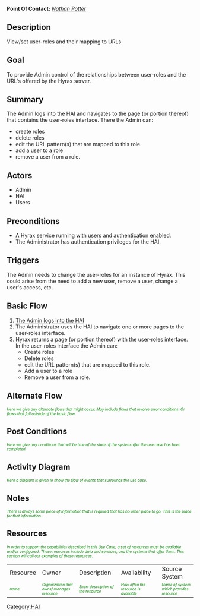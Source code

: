 **Point Of Contact:** *[Nathan Potter](User:ndp "wikilink")*

## Description

View/set user-roles and their mapping to URLs

## Goal

To provide Admin control of the relationships between user-roles and the
URL's offered by the Hyrax server.

## Summary

The Admin logs into the HAI and navigates to the page (or portion
thereof) that contains the user-roles interface. There the Admin can:

- create roles
- delete roles
- edit the URL pattern(s) that are mapped to this role.
- add a user to a role
- remove a user from a role.

## Actors

- Admin
- HAI
- Users

## Preconditions

- A Hyrax service running with users and authentication enabled.
- The Administrator has authentication privileges for the HAI.

## Triggers

The Admin needs to change the user-roles for an instance of Hyrax. This
could arise from the need to add a new user, remove a user, change a
user's access, etc.

## Basic Flow

1.  [The Admin logs into the
    HAI](HAI_Use_Case:_Administrator_Logs_into_the_Hyrax_Admin_Interface "wikilink")
2.  The Administrator uses the HAI to navigate one or more pages to the
    user-roles interface.
3.  Hyrax returns a page (or portion thereof) with the user-roles
    interface.
    In the user-roles interface the Admin can:
    - Create roles
    - Delete roles
    - edit the URL pattern(s) that are mapped to this role.
    - Add a user to a role
    - Remove a user from a role.

## Alternate Flow

<font size="-2" color="green">*Here we give any alternate flows that
might occur. May include flows that involve error conditions. Or flows
that fall outside of the basic flow.*</font>

## Post Conditions

<font size="-2" color="green">*Here we give any conditions that will be
true of the state of the system after the use case has been
completed.*</font>

## Activity Diagram

<font size="-2" color="green">*Here a diagram is given to show the flow
of events that surrounds the use case.*</font>

## Notes

<font size="-2" color="green">*There is always some piece of information
that is required that has no other place to go. This is the place for
that information.*</font>

## Resources

<font size="-2" color="green">*In order to support the capabilities
described in this Use Case, a set of resources must be available and/or
configured. These resources include data and services, and the systems
that offer them. This section will call out examples of these
resources.*</font>

|                                             |                                                                                 |                                                                          |                                                                            |                                                                               |
|---------------------------------------------|---------------------------------------------------------------------------------|--------------------------------------------------------------------------|----------------------------------------------------------------------------|-------------------------------------------------------------------------------|
| Resource                                    | Owner                                                                           | Description                                                              | Availability                                                               | Source System                                                                 |
| <font size="-2" color="green">*name*</font> | <font size="-2" color="green">*Organization that owns/ manages resource*</font> | <font size="-2" color="green">*Short description of the resource*</font> | <font size="-2" color="green">*How often the resource is available*</font> | <font size="-2" color="green">*Name of system which provides resource*</font> |

[Category:HAI](Category:HAI "wikilink")